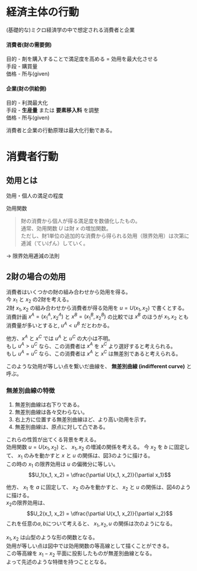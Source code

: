 # 経済主体の行動
(基礎的な)ミクロ経済学の中で想定される消費者と企業

#### 消費者(財の需要側)  
目的 - 剤を購入することで満足度を高める = 効用を最大化させる  
手段 - 購買量  
価格 - 所与(given)  
	
#### 企業(財の供給側)  
目的 - 利潤最大化  
手段 - __生産量__ または __要素移入料__ を調整  
価格 - 所与(given)
	
消費者と企業の行動原理は最大化行動である。


# 消費者行動
## 効用とは
効用・個人の満足の程度

効用関数
> 財の消費から個人が得る満足度を数値化したもの。  
> 通常、効用関数 $U$ は財 $x$ の増加関数。  
> ただし、財1単位の追加的な消費から得られる効用（限界効用）は次第に逓減（ていげん）していく。  

→ 限界効用逓減の法則

## 2財の場合の効用
消費者はいくつかの財の組み合わせから効用を得る。  
今 $x_1$ と $x_2$ の2財を考える。  
2財 $x_1, x_2$ の組み合わせから消費者が得る効用を $u = U(x_1, x_2)$ で書くとする。  
消費計画 $x^A = (x_1^A, x_2^A)$ と $x^B = (x_1^B, x_2^B)$ の比較では $x^B$ のほうが $x_1, x_2$ とも消費量が多いとすると, $u^A < u^B$ だとわかる。

他方、$x^A$ と $x^C$ では $u^A$ と $u^C$ の大小は不明。  
もし $u^A > u^C$ なら、この消費者は $x^A$ を $x^C$ より選好すると考えられる。  
もし $u^A = u^C$ なら、この消費者は $x^A$ と $x^C$ は無差別であると考えられる。  

このような効用が等しい点を繋いだ曲線を、 __無差別曲線 (indifferent curve)__ と呼ぶ。  

### 無差別曲線の特徴
1. 無差別曲線は右下りである。
2. 無差別曲線は各々交わらない。
3. 右上方に位置する無差別曲線ほど、より高い効用を示す。
4. 無差別曲線は、原点に対して凸である。

これらの性質が出てくる背景を考える。  
効用関数 $u = U(x_1, x_2)$ と、 $x_1, x_2$ の増減の関係を考える。
今 $x_2$ を $b$ に固定して、 $x_1$ のみを動かすと $x$ と $u$ の関係は、図3のように描ける。  
この時の $x_1$ の限界効用は $u$ の偏微分に等しい。  
$$U_1(x_1, x_2) = \dfrac{\partial U(x_1, x_2)}{\partial x_1}$$

他方、 $x_1$ を $a$ に固定して、 $x_2$ のみを動かすと、 $x_2$ と $u$ の関係は、図4のように描ける。  
$x_2$の限界効用は、
$$U_2(x_1, x_2) = \dfrac{\partial U(x_1, x_2)}{\partial x_2}$$
これを任意の$a, b$について考えると、 $x_1, x_2, u$ の関係は次のようになる。

$x_1, x_2$ は山型のような形の関数となる。  
効用が等しい点は図中では効用関数の等高線として描くことができる。  
この等高線を $x_1-x_2$ 平面に投影したものが無差別曲線となる。  
よって先述のような特徴を持つこととなる。
